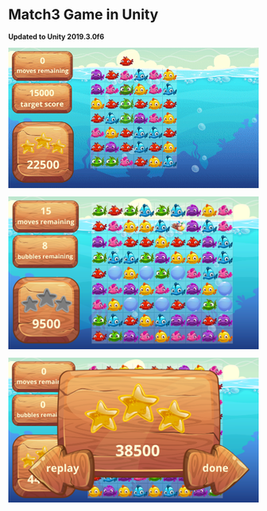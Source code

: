# Match3 Game in Unity

**Updated to Unity 2019.3.0f6**

![Match3gif](/DemoFiles/Match3.gif)

![Match3](/DemoFiles/match3.png)

![Match3 - Finished Level](/DemoFiles/match3Final.png)
